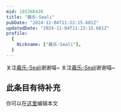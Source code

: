 ```yaml
---
mid: 185388428
title: "羲乐-Seali"
pubDate: "2024-11-04T11:22:15.681Z"
updatedDate: "2024-11-04T11:22:15.681Z"
profile:
  {
    Nickname: ["羲乐-Seali"],
  }
---
```


关注[羲乐-Seali](https://space.bilibili.com/185388428)谢谢喵~ 关注[羲乐-Seali](https://space.bilibili.com/185388428)谢谢喵~

## 此条目有待补充
你可以在[这里](https://github.com/Yuhanawa/VTuber.ICU-Content/edit/master/v/羲乐-Seali/index.md)编辑本文
